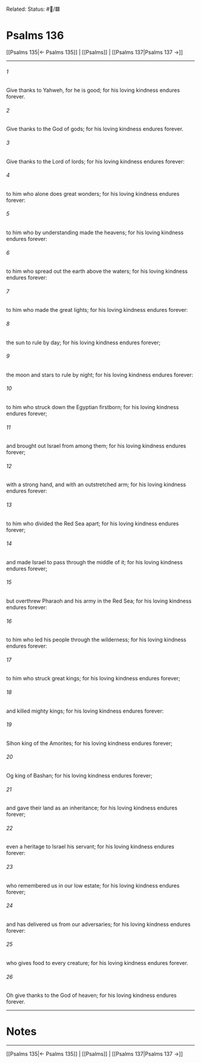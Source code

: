 Related:
Status: #📖/🟥
# Psalms 136

[[Psalms 135|← Psalms 135]] | [[Psalms]] | [[Psalms 137|Psalms 137 →]]
***



###### 1 
Give thanks to Yahweh, for he is good; for his loving kindness endures forever. 

###### 2 
Give thanks to the God of gods; for his loving kindness endures forever. 

###### 3 
Give thanks to the Lord of lords; for his loving kindness endures forever: 

###### 4 
to him who alone does great wonders; for his loving kindness endures forever: 

###### 5 
to him who by understanding made the heavens; for his loving kindness endures forever: 

###### 6 
to him who spread out the earth above the waters; for his loving kindness endures forever: 

###### 7 
to him who made the great lights; for his loving kindness endures forever: 

###### 8 
the sun to rule by day; for his loving kindness endures forever; 

###### 9 
the moon and stars to rule by night; for his loving kindness endures forever: 

###### 10 
to him who struck down the Egyptian firstborn; for his loving kindness endures forever; 

###### 11 
and brought out Israel from among them; for his loving kindness endures forever; 

###### 12 
with a strong hand, and with an outstretched arm; for his loving kindness endures forever: 

###### 13 
to him who divided the Red Sea apart; for his loving kindness endures forever; 

###### 14 
and made Israel to pass through the middle of it; for his loving kindness endures forever; 

###### 15 
but overthrew Pharaoh and his army in the Red Sea; for his loving kindness endures forever: 

###### 16 
to him who led his people through the wilderness; for his loving kindness endures forever: 

###### 17 
to him who struck great kings; for his loving kindness endures forever; 

###### 18 
and killed mighty kings; for his loving kindness endures forever: 

###### 19 
Sihon king of the Amorites; for his loving kindness endures forever; 

###### 20 
Og king of Bashan; for his loving kindness endures forever; 

###### 21 
and gave their land as an inheritance; for his loving kindness endures forever; 

###### 22 
even a heritage to Israel his servant; for his loving kindness endures forever: 

###### 23 
who remembered us in our low estate; for his loving kindness endures forever; 

###### 24 
and has delivered us from our adversaries; for his loving kindness endures forever: 

###### 25 
who gives food to every creature; for his loving kindness endures forever. 

###### 26 
Oh give thanks to the God of heaven; for his loving kindness endures forever.

---
# Notes


***
[[Psalms 135|← Psalms 135]] | [[Psalms]] | [[Psalms 137|Psalms 137 →]]
